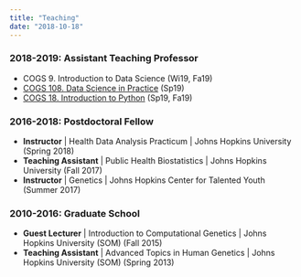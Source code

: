 ```yaml
---
title: "Teaching"
date: "2018-10-18"
---
```



### 2018-2019: Assistant Teaching Professor
- COGS 9. Introduction to Data Science (Wi19, Fa19)
- [COGS 108. Data Science in Practice](https://github.com/COGS108) (Sp19)
- [COGS 18. Introduction to Python](https://cogs18.github.io) (Sp19, Fa19)

### 2016-2018: Postdoctoral Fellow
- __Instructor__ | Health Data Analysis Practicum | Johns Hopkins University (Spring 2018)
- __Teaching Assistant__ | Public Health Biostatistics | Johns Hopkins University (Fall 2017)
- __Instructor__ | Genetics | Johns Hopkins Center for Talented Youth (Summer 2017)

### 2010-2016: Graduate School
-  __Guest Lecturer__ | Introduction to Computational Genetics | Johns Hopkins University (SOM) (Fall 2015)
-  __Teaching Assistant__ | Advanced Topics in Human Genetics | Johns Hopkins University (SOM) (Spring 2013)
